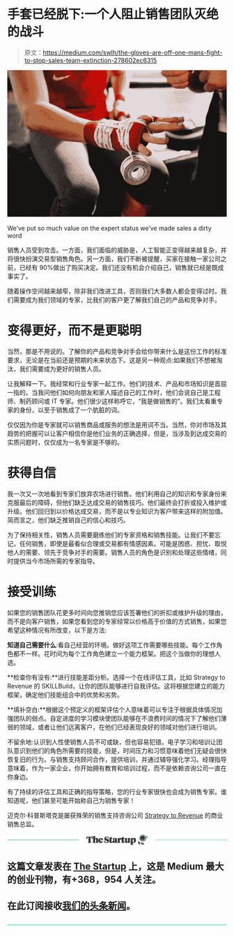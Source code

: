 # 手套已经脱下:一个人阻止销售团队灭绝的战斗

> 原文：<https://medium.com/swlh/the-gloves-are-off-one-mans-fight-to-stop-sales-team-extinction-278602ec6315>

![](img/25ca0ed3adf3046be3a11a8b870ccd1e.png)

We’ve put so much value on the expert status we’ve made sales a dirty word

销售人员受到攻击。一方面，我们面临的威胁是，人工智能正变得越来越复杂，并将很快扮演交易型销售角色。另一方面，我们不断被提醒，买家在接触一家公司之前，已经有 90%做出了购买决定。我们还没有机会介绍自己，销售就已经是既成事实了。

随着操作空间越来越窄，除非我们改进工具，否则我们大多数人都会变得过时。我们需要成为我们领域的专家，比我们的客户更了解我们自己的产品和竞争对手。

# **变得更好，而不是更聪明**

当然，那是不用说的。了解你的产品和竞争对手会给你带来什么是这份工作的标准要求，无论是在当前还是预期的未来状态下。这是另一种观点:如果我们不想被淘汰，我们需要成为更好的销售人员。

让我解释一下。我经常和行业专家一起工作。他们的技术、产品和市场知识是首屈一指的。当我问他们如何向朋友和家人描述自己的工作时，他们会说自己是工程师、制药顾问或 IT 专家。他们很少这样称呼它，“我是做销售的”。我们太看重专家的身份，以至于销售成了一个肮脏的词。

仅仅因为你是专家就可以销售商品或服务的想法是用词不当。当然，你对市场及其趋势的把握可以让客户相信你是他们业务的正确选择，但是，当涉及到达成交易的实质问题时，仅仅成为一名专家是不够的。

# **获得自信**

我一次又一次地看到专家们放弃农场进行销售。他们利用自己的知识和专家身份来克服最后的障碍，但他们缺乏达成交易的销售技巧。他们最终会打折或投入维护或升级。他们回归到以价格达成交易，而不是以专业知识为客户带来这样的附加值。简而言之，他们缺乏推销自己的信心和技巧。

为了保持相关性，销售人员需要磨练他们的专家资格和销售技能。让我们不要忘记，任何销售，即使是最看似合理或交易都有情感因素。可能是困惑、担忧、取悦他人的需要、领先于竞争对手的需要。销售人员的角色是识别和处理这些情绪，同时提供当今市场所需的专家指导。

# **接受训练**

如果您的销售团队花更多时间向您推销您应该签署他们的折扣或维护升级的理由，而不是向客户销售，如果您看到您的专家经常以价格高于价值的方式销售，如果您希望这种情况有所改变，以下是方法:

**知道自己需要什么**:看自己经营的环境。做好这项工作需要哪些技能。每个工作角色都不一样。花时间为每个工作角色建立一个能力框架。把这个当做你的理想人选。

**检查你有没有:**进行技能差距分析。选择一个在线评估工具，比如 Strategy to Revenue 的 SKILLBuild，让你的团队能够进行自我评估。这将根据您建立的能力框架，确定他们技能组合中的优势和劣势。

**填补空白:**根据这个预定义的框架评估个人意味着可以专注于根据具体情况加强团队的弱点。自定进度的学习模块使团队能够在不浪费时间的情况下了解他们薄弱的领域，或者让他们远离客户，在他们已经表现良好的领域对他们进行培训。

不留余地:认识到人性使销售人员不可或缺，但也容易犯错。电子学习和培训让团队意识到他们的角色所需要的技能，但是，时间压力和习惯意味着他们无疑会很快恢复旧的行为。与销售支持顾问合作，提供培训，并通过辅导强化学习。经理指导意味着，作为一家企业，你开始拥有教育和培训过程，而不是依赖咨询公司一直在你身边。

有了持续的评估工具和正确的指导策略，您的行业专家很快也会成为销售专家。谁知道呢，他们甚至可能开始称自己为销售专家！

迈克尔·科普斯塔克是屡获殊荣的销售支持咨询公司 [Strategy to Revenue](http://www.strategytorevenue.com) 的商业销售总监。

[![](img/308a8d84fb9b2fab43d66c117fcc4bb4.png)](https://medium.com/swlh)

## 这篇文章发表在 [The Startup](https://medium.com/swlh) 上，这是 Medium 最大的创业刊物，有+368，954 人关注。

## 在此订阅接收[我们的头条新闻](http://growthsupply.com/the-startup-newsletter/)。

[![](img/b0164736ea17a63403e660de5dedf91a.png)](https://medium.com/swlh)